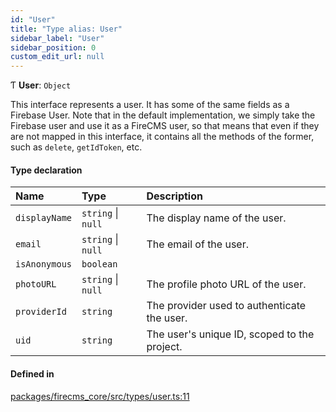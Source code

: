 ```yaml
---
id: "User"
title: "Type alias: User"
sidebar_label: "User"
sidebar_position: 0
custom_edit_url: null
---
```


Ƭ **User**: `Object`

This interface represents a user.
It has some of the same fields as a Firebase User.
Note that in the default implementation, we simply take the Firebase user
and use it as a FireCMS user, so that means that even if they are not mapped
in this interface, it contains all the methods of the former, such as `delete`,
`getIdToken`, etc.

#### Type declaration

| Name | Type | Description |
| :------ | :------ | :------ |
| `displayName` | `string` \| ``null`` | The display name of the user. |
| `email` | `string` \| ``null`` | The email of the user. |
| `isAnonymous` | `boolean` |  |
| `photoURL` | `string` \| ``null`` | The profile photo URL of the user. |
| `providerId` | `string` | The provider used to authenticate the user. |
| `uid` | `string` | The user's unique ID, scoped to the project. |

#### Defined in

[packages/firecms_core/src/types/user.ts:11](https://github.com/FireCMSco/firecms/blob/d45f3739/packages/firecms_core/src/types/user.ts#L11)
